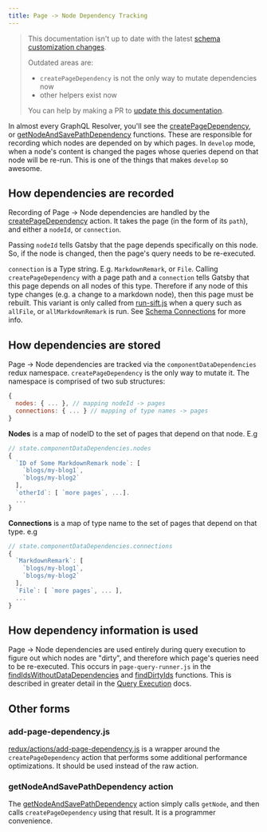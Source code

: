 ```yaml
---
title: Page -> Node Dependency Tracking
---
```


> This documentation isn't up to date with the latest [schema customization changes](/docs/schema-customization).
>
> Outdated areas are:
>
> - `createPageDependency` is not the only way to mutate dependencies now
> - other helpers exist now
>
> You can help by making a PR to [update this documentation](https://github.com/gatsbyjs/gatsby/issues/14228).

In almost every GraphQL Resolver, you'll see the [createPageDependency](https://github.com/gatsbyjs/gatsby/blob/master/packages/gatsby/src/redux/actions.js#L788), or [getNodeAndSavePathDependency](https://github.com/gatsbyjs/gatsby/blob/master/packages/gatsby/src/redux/index.js#L198) functions. These are responsible for recording which nodes are depended on by which pages. In `develop` mode, when a node's content is changed the pages whose queries depend on that node will be re-run. This is one of the things that makes `develop` so awesome.

## How dependencies are recorded

Recording of Page -> Node dependencies are handled by the [createPageDependency](https://github.com/gatsbyjs/gatsby/blob/master/packages/gatsby/src/redux/actions.js#L788) action. It takes the page (in the form of its `path`), and either a `nodeId`, or `connection`.

Passing `nodeId` tells Gatsby that the page depends specifically on this node. So, if the node is changed, then the page's query needs to be re-executed.

`connection` is a Type string. E.g. `MarkdownRemark`, or `File`. Calling `createPageDependency` with a page path and a `connection` tells Gatsby that this page depends on all nodes of this type. Therefore if any node of this type changes (e.g. a change to a markdown node), then this page must be rebuilt. This variant is only called from [run-sift.js](https://github.com/gatsbyjs/gatsby/blob/master/packages/gatsby/src/schema/run-sift.js#L264) when a query such as `allFile`, or `allMarkdownRemark` is run. See [Schema Connections](/docs/schema-connections/) for more info.

## How dependencies are stored

Page -> Node dependencies are tracked via the `componentDataDependencies` redux namespace. `createPageDependency` is the only way to mutate it. The namespace is comprised of two sub structures:

```javascript
{
  nodes: { ... }, // mapping nodeId -> pages
  connections: { ... } // mapping of type names -> pages
}
```

**Nodes** is a map of nodeID to the set of pages that depend on that node. E.g

```javascript
// state.componentDataDependencies.nodes
{
  `ID of Some MarkdownRemark node`: [
    `blogs/my-blog1`,
    `blogs/my-blog2`
  ],
  `otherId`: [ `more pages`, ...].
  ...
}
```

**Connections** is a map of type name to the set of pages that depend on that type. e.g

```javascript
// state.componentDataDependencies.connections
{
  `MarkdownRemark`: [
    `blogs/my-blog1`,
    `blogs/my-blog2`
  ],
  `File`: [ `more pages`, ... ],
  ...
}
```

## How dependency information is used

Page -> Node dependencies are used entirely during query execution to figure out which nodes are "dirty", and therefore which page's queries need to be re-executed. This occurs in `page-query-runner.js` in the [findIdsWithoutDataDependencies](https://github.com/gatsbyjs/gatsby/blob/master/packages/gatsby/src/internal-plugins/query-runner/page-query-runner.js#L89) and [findDirtyIds](https://github.com/gatsbyjs/gatsby/blob/master/packages/gatsby/src/internal-plugins/query-runner/page-query-runner.js#L171) functions. This is described in greater detail in the [Query Execution](/docs/query-execution/) docs.

## Other forms

### add-page-dependency.js

[redux/actions/add-page-dependency.js](https://github.com/gatsbyjs/gatsby/blob/master/packages/gatsby/src/redux/actions/add-page-dependency.js) is a wrapper around the `createPageDependency` action that performs some additional performance optimizations. It should be used instead of the raw action.

### getNodeAndSavePathDependency action

The [getNodeAndSavePathDependency](https://github.com/gatsbyjs/gatsby/blob/master/packages/gatsby/src/redux/index.js#L198) action simply calls `getNode`, and then calls `createPageDependency` using that result. It is a programmer convenience.
